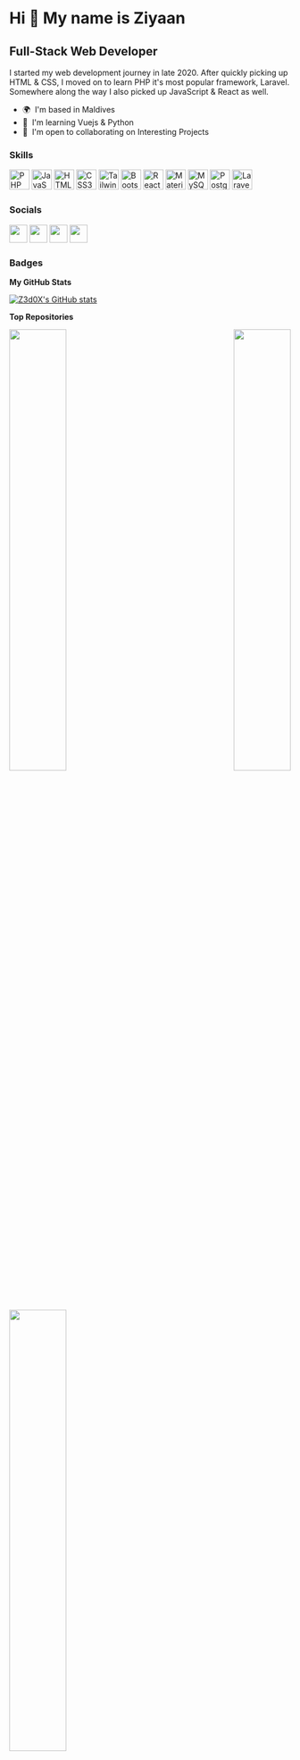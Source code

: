 Hi 👋 My name is Ziyaan
=======================

Full-Stack Web Developer
------------------------

I started my web development journey in late 2020. After quickly picking up HTML & CSS, I moved on to learn PHP it's most popular framework, Laravel. Somewhere along the way I also picked up JavaScript & React as well.

* 🌍  I'm based in Maldives
* 🧠  I'm learning Vuejs & Python
* 🤝  I'm open to collaborating on Interesting Projects

### Skills

<p align="left">
<a href="https://www.php.net/" target="_blank" rel="noreferrer"><img src="https://raw.githubusercontent.com/danielcranney/readme-generator/main/public/icons/skills/php-colored.svg" width="36" height="36" alt="PHP" /></a>
<a href="https://developer.mozilla.org/en-US/docs/Web/JavaScript" target="_blank" rel="noreferrer"><img src="https://raw.githubusercontent.com/danielcranney/readme-generator/main/public/icons/skills/javascript-colored.svg" width="36" height="36" alt="JavaScript" /></a>
<a href="https://developer.mozilla.org/en-US/docs/Glossary/HTML5" target="_blank" rel="noreferrer"><img src="https://raw.githubusercontent.com/danielcranney/readme-generator/main/public/icons/skills/html5-colored.svg" width="36" height="36" alt="HTML5" /></a>
<a href="https://www.w3.org/TR/CSS/#css" target="_blank" rel="noreferrer"><img src="https://raw.githubusercontent.com/danielcranney/readme-generator/main/public/icons/skills/css3-colored.svg" width="36" height="36" alt="CSS3" /></a>
<a href="https://tailwindcss.com/" target="_blank" rel="noreferrer"><img src="https://raw.githubusercontent.com/danielcranney/readme-generator/main/public/icons/skills/tailwindcss-colored.svg" width="36" height="36" alt="TailwindCSS" /></a>
<a href="https://getbootstrap.com/" target="_blank" rel="noreferrer"><img src="https://raw.githubusercontent.com/danielcranney/readme-generator/main/public/icons/skills/bootstrap-colored.svg" width="36" height="36" alt="Bootstrap" /></a>
<a href="https://reactjs.org/" target="_blank" rel="noreferrer"><img src="https://raw.githubusercontent.com/danielcranney/readme-generator/main/public/icons/skills/react-colored.svg" width="36" height="36" alt="React" /></a>
<a href="https://mui.com/" target="_blank" rel="noreferrer"><img src="https://raw.githubusercontent.com/danielcranney/readme-generator/main/public/icons/skills/materialui-colored.svg" width="36" height="36" alt="Material UI" /></a>
<a href="https://www.mysql.com/" target="_blank" rel="noreferrer"><img src="https://raw.githubusercontent.com/danielcranney/readme-generator/main/public/icons/skills/mysql-colored.svg" width="36" height="36" alt="MySQL" /></a>
<a href="https://www.postgresql.org/" target="_blank" rel="noreferrer"><img src="https://raw.githubusercontent.com/danielcranney/readme-generator/main/public/icons/skills/postgresql-colored.svg" width="36" height="36" alt="PostgreSQL" /></a>
<a href="https://laravel.com/" target="_blank" rel="noreferrer"><img src="https://raw.githubusercontent.com/danielcranney/readme-generator/main/public/icons/skills/laravel-colored.svg" width="36" height="36" alt="Laravel" /></a>
</p>


### Socials

<p align="left"> <a href="https://www.github.com/Z3d0X" target="_blank" rel="noreferrer"><img src="https://raw.githubusercontent.com/danielcranney/readme-generator/main/public/icons/socials/github-dark.svg" width="32" height="32" /></a> <a href="http://www.instagram.com/Z3d0X" target="_blank" rel="noreferrer"><img src="https://raw.githubusercontent.com/danielcranney/readme-generator/main/public/icons/socials/instagram.svg" width="32" height="32" /></a> <a href="https://www.linkedin.com/in/ziyaan-hassan" target="_blank" rel="noreferrer"><img src="https://raw.githubusercontent.com/danielcranney/readme-generator/main/public/icons/socials/linkedin.svg" width="32" height="32" /></a> <a href="https://www.twitter.com/Z3d0X" target="_blank" rel="noreferrer"><img src="https://raw.githubusercontent.com/danielcranney/readme-generator/main/public/icons/socials/twitter.svg" width="32" height="32" /></a></p>

### Badges

<b>My GitHub Stats</b>

<a href="http://www.github.com/Z3d0X"><img src="https://github-readme-stats.vercel.app/api?username=Z3d0X&show_icons=true&hide=&title_color=6366f1&text_color=ffffff&icon_color=6366f1&bg_color=000000&hide_border=true&show_icons=true" alt="Z3d0X's GitHub stats" /></a>

<b>Top Repositories</b>

<div width="100%" align="center"><a href="https://github.com/Z3d0X/filament-logger" align="left"><img align="left" width="45%" src="https://github-readme-stats.vercel.app/api/pin/?username=Z3d0X&repo=filament-logger&title_color=6366f1&text_color=ffffff&icon_color=6366f1&bg_color=000000&hide_border=true&locale=en" /></a><a href="https://github.com/Z3d0X/filament-simple-permissions" align="right"><img align="right" width="45%" src="https://github-readme-stats.vercel.app/api/pin/?username=Z3d0X&repo=filament-simple-permissions&title_color=6366f1&text_color=ffffff&icon_color=6366f1&bg_color=000000&hide_border=true&locale=en" /></a></div><br /><br /><br /><br /><br />

<br /><br /><br />
<div width="100%" align="center"><a href="https://github.com/Z3d0X/laravel-dhiraagu-sms" align="left"><img align="left" width="45%" src="https://github-readme-stats.vercel.app/api/pin/?username=Z3d0X&repo=laravel-dhiraagu-sms&title_color=6366f1&text_color=ffffff&icon_color=6366f1&bg_color=000000&hide_border=true&locale=en" /></a></div>
